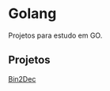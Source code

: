 # Golang
Projetos para estudo em GO.

## Projetos
[Bin2Dec](https://github.com/MarcelloAndrade/learn-go/tree/master/go-bin2dec)
